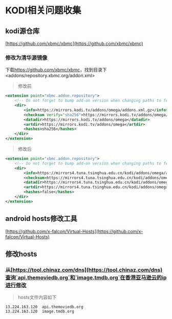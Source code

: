 # KODI相关问题收集

## kodi源仓库

[https://github.com/xbmc/xbmc](https://github.com/xbmc/xbmc)

### 修改为清华源镜像

下载<https://github.com/xbmc/xbmc>，找到目录下<addons/repository.xbmc.org/addon.xml>

> 修改前

```xml
<extension point="xbmc.addon.repository">
    <!-- Do not forget to bump add-on version when changing paths to force a repo refresh -->
    <dir>
        <info>https://mirrors.kodi.tv/addons/omega/addons.xml.gz</info>
        <checksum verify="sha256">https://mirrors.kodi.tv/addons/omega/addons.xml.gz?sha256</checksum>
        <datadir>https://mirrors.kodi.tv/addons/omega</datadir>
        <artdir>https://mirrors.kodi.tv/addons/omega</artdir>
        <hashes>sha256</hashes>
    </dir>
</extension>
```

>修改后

```xml
<extension point="xbmc.addon.repository">
    <!-- Do not forget to bump add-on version when changing paths to force a repo refresh -->
    <dir>
        <info>https://mirrors4.tuna.tsinghua.edu.cn/kodi/addons/omega/addons.xml.gz</info>
        <checksum>https://mirrors4.tuna.tsinghua.edu.cn/kodi/addons/omega/addons.xml.gz</checksum>
        <datadir>https://mirrors4.tuna.tsinghua.edu.cn/kodi/addons/omega</datadir>
        <artdir>https://mirrors4.tuna.tsinghua.edu.cn/kodi/addons/omega</artdir>
        <hashes>false</hashes>
    </dir>
</extension>
```

## android hosts修改工具

[https://github.com/x-falcon/Virtual-Hosts](https://github.com/x-falcon/Virtual-Hosts)

## 修改hosts

### 从[https://tool.chinaz.com/dns](https://tool.chinaz.com/dns)查询`api.themoviedb.org`和`image.tmdb.org`在香港亚马逊云的ip进行修改

> hosts文件内容如下

```hosts
13.224.163.120  api.themoviedb.org
13.224.163.120  image.tmdb.org
```
